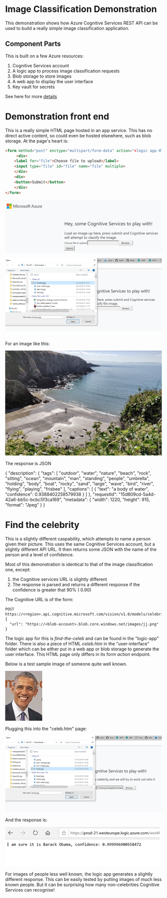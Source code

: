 # Image Classification Demonstration

This demonstration shows how Azure Cognitive Services REST API can be used to build a really simple image classification application.

## Component Parts
This is built on a few Azure resources:
1. Cognitive Services account
2. A logic app to process image classification requests
3. Blob storage to store images
4. A web app to display the user interface
5. Key vault for secrets

See here for more [details](https://github.com/jometzg/image-classification/tree/master/logic-app)

# Demonstration front end
This is a really simple HTML page hosted in an app service. This has no direct active content, so could even be hosted elsewhere, such as blob storage. At the page's heart is:

```html
<form method="post" enctype="multipart/form-data" action="<logic app HTTP trigger URL>">
     <div>
    <label for="file">Choose file to upload</label>
    <input type="file" id="file" name="file" multiple>
    </div>
    <div>
    <button>Submit</button>
    </div>
</form>
```
![alt text](https://github.com/jometzg/image-classification/blob/master/user-interface/front-end.png "Simple demo front end")

![alt text](https://github.com/jometzg/image-classification/blob/master/user-interface/front-end-select-image.png "Select and image file to upload")

For an image like this:

![alt text](https://github.com/jometzg/image-classification/blob/master/user-interface/beech.png "London")

The response is JSON
>
{
	"description": {
		"tags": [
			"outdoor",
			"water",
			"nature",
			"beach",
			"rock",
			"sitting",
			"ocean",
			"mountain",
			"man",
			"standing",
			"people",
			"umbrella",
			"holding",
			"body",
			"boat",
			"rocky",
			"sand",
			"large",
			"wave",
			"bird",
			"river",
			"flying",
			"playing",
			"frisbee"
		],
		"captions": [
			{
				"text": "a body of water",
				"confidence": 0.9388402258579938
			}
		]
	},
	"requestId": "15d809cd-5a4d-42a6-bb5c-bcbc5f3ca169",
	"metadata": {
		"width": 1220,
		"height": 915,
		"format": "Jpeg"
	}
}

# Find the celebrity
This is a slightly different caspability, which attempts to name a person given their picture. This uses the same Cognitive Services account, but a slightly different API URL. It then returns some JSON with the name of the person and a level of confidence.

Most of this demonstration is identical to that of the image classification one, except:
1. the Cognitive services URL is slightly different
2. The response is parsed and returns a different response if the confidence is greater that 90% ( 0.90)

The Cognitive URL is of the form:
```
POST https://<region>.api.cognitive.microsoft.com/vision/v1.0/models/celebrities/analyze
{
  "url": "https://<blob-account>.blob.core.windows.net/images/jj.png"
}
```
The logic app for this is *find-the-celeb* and can be found in the "logic-app" folder. There is also a piece of HTML *celeb.htm* in the "user-interface" folder which can be either put in a web app or blob storage to generate the user interface. This HTML page only differs in its form *action* endpoint.

Below is a test sample image of someone quite well known.

![alt text](https://github.com/jometzg/image-classification/blob/master/user-interface/barak.jpg "Simple image")

Plugging this into the "celeb.htm" page:

![alt text](https://github.com/jometzg/image-classification/blob/master/user-interface/front-end-select-image-barak.png "Select and image file to upload")

And the response is:

![alt text](https://github.com/jometzg/image-classification/blob/master/user-interface/front-end-celeb-response.png "Celebrity response")

For images of people less well known, the logic app generates a slightly different response. This can be easily tested by putting images of much less known people. But it can be surprising how many non-celebrities Cognitive Services can recognise!
